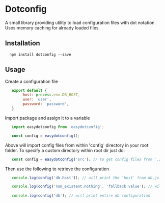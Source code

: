 Dotconfig
=========

A small library providing utility to load configuration files with dot notation. 
Uses memory caching for already loaded files.

## Installation
```
  npm install dotconfig --save
```

## Usage

Create a configuration file
```javascript
   export default {
	    host: process.env.DB_HOST,
	    user: 'user',
	    password: 'password',
   }
```

Import package and assign it to a variable
```javascript
   import easydotconfig from 'easydotconfig';

   const config = easydotconfig();
```
Above will import config files from within 'config' directory in your root folder.
To specify a custom directory within root dir just do:
```javascript
   const config = easydotconfig('src'); // to get config files from './src/config'
```
Then use the following to retrieve the configuration
```javascript
   console.log(config('db.host')); // will print the 'host' from db.js file in config dir

   console.log(config('non_existent.nothing', 'fallback value'); // will print 'fallback value'
   
   console.log(config('db'); // will print entire db configuration
```
